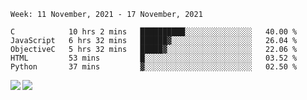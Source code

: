 <!--START_SECTION:waka-->
```text
Week: 11 November, 2021 - 17 November, 2021

C            10 hrs 2 mins   ██████████░░░░░░░░░░░░░░░   40.00 % 
JavaScript   6 hrs 32 mins   ██████▓░░░░░░░░░░░░░░░░░░   26.04 % 
ObjectiveC   5 hrs 32 mins   █████▓░░░░░░░░░░░░░░░░░░░   22.06 % 
HTML         53 mins         █░░░░░░░░░░░░░░░░░░░░░░░░   03.52 % 
Python       37 mins         ▓░░░░░░░░░░░░░░░░░░░░░░░░   02.50 % 
```
<!--END_SECTION:waka-->
<a href="https://github.com/anuraghazra/github-readme-stats">
  <img align="left" src="https://github-readme-stats.vercel.app/api?username=Tanesan&count_private=true&show_icons=true" />
<img align="left" src="https://github-readme-stats.vercel.app/api/top-langs/?username=Tanesan" />
</a>
